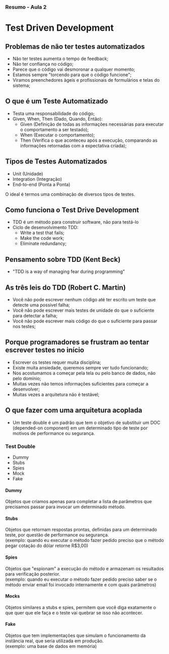 ### Resumo - Aula 2



# Test Driven Development

## Problemas de não ter testes automatizados
- Não ter testes aumenta o tempo de feedback;
- Não ter confiança no código; 
- Parece que o código vai desmoronar a qualquer momento;
- Estamos sempre "torcendo para que o código funcione";
- Viramos preenchedores àgeis e profissionais de formulários e telas do sistema;

## O que é um Teste Automatizado
- Testa uma responsabilidade do código;
- Given, When, Then (Dado, Quando, Então):
  - Given (Definição de todas as informações necessárias para executar o comportamento a ser testado);
  - When (Executar o comportamento);
  - Then (Verifica o que aconteceu após a execução, comparando as informações retornadas com a expectativa criada);

## Tipos de Testes Automatizados
- Unit (Unidade)
- Integration (Integração)
- End-to-end (Ponta a Ponta)

O ideal é termos uma combinação de diversos tipos de testes.

## Como funciona o Test Drive Development
- TDD é um método para construir software, não para testá-lo
- Ciclo de desenvolvimento TDD:
  - Write a test that fails;
  - Make the code work;
  - Eliminate redundancy;

## Pensamento sobre TDD (Kent Beck)
- "TDD is a way of managing fear during programming"

## As três leis do TDD (Robert C. Martin)
- Você não pode escrever nenhum código até ter escrito um teste que detecte uma possível falha;
- Você não pode escrever mais testes de unidade do que o suficiente para detectar a falha;
- Você não pode escrever mais código do que o suficiente para passar nos testes;

## Porque programadores se frustram ao tentar escrever testes no início 
- Escrever os testes requer muita disciplina;
- Existe muita ansiedade, queremos sempre ver tudo funcionando;
- Nos acostumamos a começar pela tela ou pelo banco de dados, não pelo domínio;
- Muitas vezes não temos informações suficientes para começar a desenvolver;
- Muitas vezes a arquitetura não é testável;

## O que fazer com uma arquitetura acoplada
- Um teste double é um padrão que tem o objetivo de substituir um DOC (depended-on component) em um determinado tipo de teste por motivos de performance ou segurança.

### Test Double
- Dummy
- Stubs
- Spies
- Mock
- Fake

#### Dummy
Objetos que criamos apenas para completar a lista de parâmetros que precisamos passar para invocar um determinado método.

#### Stubs
Objetos que retornam respostas prontas, definidas para um determinado teste, por questão de performance ou segurança.  
(exemplo: quando eu executar o método fazer pedido preciso que o método pegar cotação do dólar retorne R$3,00)

#### Spies
Objetos que "espionam" a execução do método e armazenam os resultados para verificação posterior.  
(exemplo: quando eu executar o método fazer pedido preciso saber se o método enviar email foi invocado internamente e com quais parâmetros)

#### Mocks
Objetos similares a stubs e spies, permitem que você diga exatamente o que quer que ele faça e o teste vai quebrar se isso não acontecer.

#### Fake
Objetos que tem implementações que simulam o funcionamento da instância real, que seria utilizada em produção.  
(exemplo: uma base de dados em memória)
